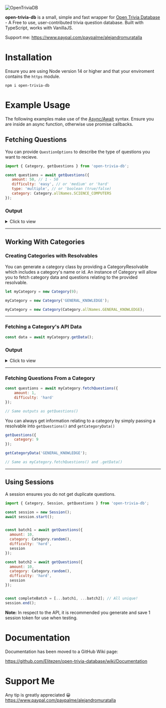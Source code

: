 ![OpenTriviaDB](https://i.imgur.com/QBhF5aY.png)

**open-trivia-db** is a small, simple and fast wrapper for [Open Trivia Database](https://opentdb.com/) - A Free to use, user-contributed trivia question database. Built with TypeScript, works with VanillaJS.

Support me: https://www.paypal.com/paypalme/alejandromuratalla

# Installation
Ensure you are using Node version 14 or higher and that your enviroment contains the `https` module.
```sh-session
npm i open-trivia-db
```

# Example Usage
The following examples make use of the [Async/Await](https://developer.mozilla.org/en-US/docs/Learn/JavaScript/Asynchronous/Async_await) syntax. Ensure you are inside an async function, otherwise use promise callbacks.

## Fetching Questions
You can provide `QuestionOptions` to describe the type of questions you want to recieve.
```js
import { Category, getQuestions } from 'open-trivia-db';

const questions = await getQuestions({
   amount: 50, // 1 - 50
   difficulty: 'easy', // or 'medium' or 'hard'
   type: 'multiple', // or 'boolean (true/false)
   category: Category.allNames.SCIENCE_COMPUTERS
});
```
### Output
<details>
  <summary>Click to view</summary>

  ```js
[
	{
   	value: 'What is the code name for the mobile operating system Android 7.0?',
		category: 'Science: Computers',
		type: 'multiple',
		difficulty: 'easy',
		correctAnswer: 'Nougat',
		incorrectAnswers: [ 'Ice Cream Sandwich', 'Jelly Bean', 'Marshmallow' ],
		allAnswers: [ 'Nougat', 'Jelly Bean', 'Marshmallow', 'Ice Cream Sandwich' ],
		checkAnswer: [Function: checkAnswer]
	}

   ...
]
```

</details>
<hr>

## Working With Categories

### Creating Categories with Resolvables

You can generate a category class by providing a CategoryResolvable which includes a category's name or id. An instance of Category will allow you to fetch category data and questions relating to the provided resolvable.
```js
let myCategory = new Category(9);

myCategory = new Category('GENERAL_KNOWLEDGE');

myCategory = new Category(Category.allNames.GENERAL_KNOWLEDGE);
```

<hr>

### Fetching a Category's API Data

```js
const data = await myCategory.getData();
```

### Output
<details>
  <summary>Click to view</summary>

  ```js
	{
		id: 9,
		name: 'General Knowledge',
		questionCounts: { 
			total: 298, 
			forEasy: 116, 
			forMedium: 123, 
			forHard: 59 
		}
	}
  ```

</details>
<hr>

### Fetching Questions From a Category
```js
const questions = await myCategory.fetchQuestions({
	amount: 1,
	difficulty: 'hard'
});

// Same outputs as getQuestions()
```

You can always get information relating to a category by simply passing a resolvable into `getQuestions()` and `getCategoryData()`

```js
getQuestions({
	category: 9
});

getCategoryData('GENERAL_KNOWLEDGE');

// Same as myCategory.fetchQuestions() and .getData()
```

<hr>

## Using Sessions
A session ensures you do not get duplicate questions.

```js
import { Category, Session, getQuestions } from 'open-trivia-db';

const session = new Session();
await session.start();


const batch1 = await getQuestions({
  amount: 10,
  category: Category.random(),
  difficulty: 'hard',
  session
});

const batch2 = await getQuestions({
  amount: 10,
  category: Category.random(),
  difficulty: 'hard',
  session
});


const completeBatch = [...batch1, ...batch2]; // All unique!
session.end();
```

**Note:** In respect to the API, it is recommended you generate and save 1 session token for use when testing.

# Documentation
Documentation has been moved to a GitHub Wiki page:

https://github.com/Elitezen/open-trivia-database/wiki/Documentation

# Support Me
Any tip is greatly appreciated 😀
https://www.paypal.com/paypalme/alejandromuratalla